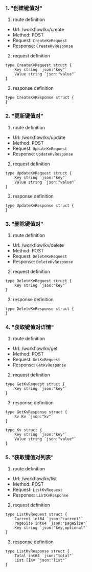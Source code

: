 ### 1. "创建键值对"

1. route definition

- Url: /workflow/kv/create
- Method: POST
- Request: `CreateKvRequest`
- Response: `CreateKvResponse`

2. request definition



```golang
type CreateKvRequest struct {
	Key string `json:"key"`
	Value string `json:"value"`
}
```


3. response definition



```golang
type CreateKvResponse struct {
}
```

### 2. "更新键值对"

1. route definition

- Url: /workflow/kv/update
- Method: POST
- Request: `UpdateKvRequest`
- Response: `UpdateKvResponse`

2. request definition



```golang
type UpdateKvRequest struct {
	Key string `json:"key"`
	Value string `json:"value"`
}
```


3. response definition



```golang
type UpdateKvResponse struct {
}
```

### 3. "删除键值对"

1. route definition

- Url: /workflow/kv/delete
- Method: POST
- Request: `DeleteKvRequest`
- Response: `DeleteKvResponse`

2. request definition



```golang
type DeleteKvRequest struct {
	Key string `json:"key"`
}
```


3. response definition



```golang
type DeleteKvResponse struct {
}
```

### 4. "获取键值对详情"

1. route definition

- Url: /workflow/kv/get
- Method: POST
- Request: `GetKvRequest`
- Response: `GetKvResponse`

2. request definition



```golang
type GetKvRequest struct {
	Key string `json:"key"`
}
```


3. response definition



```golang
type GetKvResponse struct {
	Kv Kv `json:"kv"`
}

type Kv struct {
	Key string `json:"key"`
	Value string `json:"value"`
}
```

### 5. "获取键值对列表"

1. route definition

- Url: /workflow/kv/list
- Method: POST
- Request: `ListKvRequest`
- Response: `ListKvResponse`

2. request definition



```golang
type ListKvRequest struct {
	Current int64 `json:"current"`
	PageSize int64 `json:"pageSize"`
	Key string `json:"key,optional"`
}
```


3. response definition



```golang
type ListKvResponse struct {
	Total int64 `json:"total"`
	List []Kv `json:"list"`
}
```

